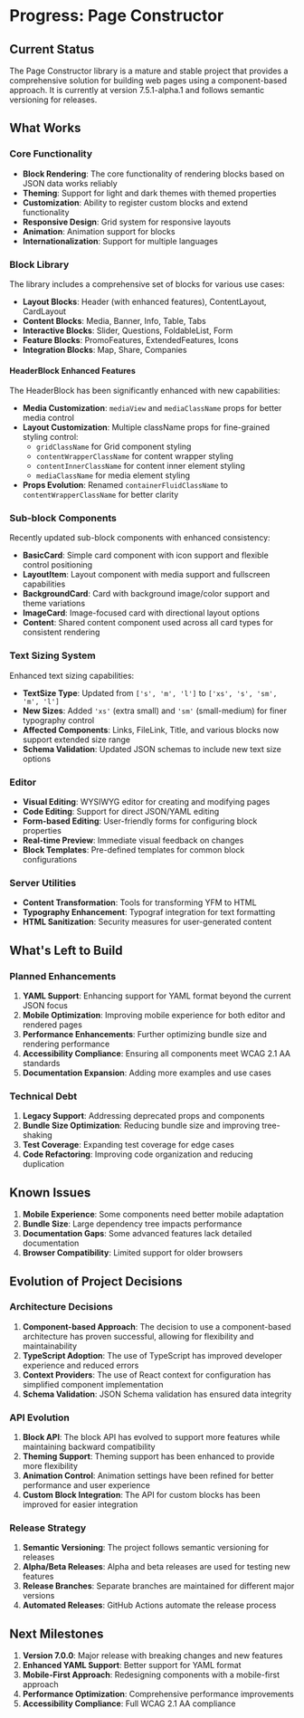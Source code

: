 # Progress: Page Constructor

## Current Status

The Page Constructor library is a mature and stable project that provides a comprehensive solution for building web pages using a component-based approach. It is currently at version 7.5.1-alpha.1 and follows semantic versioning for releases.

## What Works

### Core Functionality

- **Block Rendering**: The core functionality of rendering blocks based on JSON data works reliably
- **Theming**: Support for light and dark themes with themed properties
- **Customization**: Ability to register custom blocks and extend functionality
- **Responsive Design**: Grid system for responsive layouts
- **Animation**: Animation support for blocks
- **Internationalization**: Support for multiple languages

### Block Library

The library includes a comprehensive set of blocks for various use cases:

- **Layout Blocks**: Header (with enhanced features), ContentLayout, CardLayout
- **Content Blocks**: Media, Banner, Info, Table, Tabs
- **Interactive Blocks**: Slider, Questions, FoldableList, Form
- **Feature Blocks**: PromoFeatures, ExtendedFeatures, Icons
- **Integration Blocks**: Map, Share, Companies

#### HeaderBlock Enhanced Features

The HeaderBlock has been significantly enhanced with new capabilities:

- **Media Customization**: `mediaView` and `mediaClassName` props for better media control
- **Layout Customization**: Multiple className props for fine-grained styling control:
  - `gridClassName` for Grid component styling
  - `contentWrapperClassName` for content wrapper styling
  - `contentInnerClassName` for content inner element styling
  - `mediaClassName` for media element styling
- **Props Evolution**: Renamed `containerFluidClassName` to `contentWrapperClassName` for better clarity

### Sub-block Components

Recently updated sub-block components with enhanced consistency:

- **BasicCard**: Simple card component with icon support and flexible control positioning
- **LayoutItem**: Layout component with media support and fullscreen capabilities
- **BackgroundCard**: Card with background image/color support and theme variations
- **ImageCard**: Image-focused card with directional layout options
- **Content**: Shared content component used across all card types for consistent rendering

### Text Sizing System

Enhanced text sizing capabilities:

- **TextSize Type**: Updated from `['s', 'm', 'l']` to `['xs', 's', 'sm', 'm', 'l']`
- **New Sizes**: Added `'xs'` (extra small) and `'sm'` (small-medium) for finer typography control
- **Affected Components**: Links, FileLink, Title, and various blocks now support extended size range
- **Schema Validation**: Updated JSON schemas to include new text size options

### Editor

- **Visual Editing**: WYSIWYG editor for creating and modifying pages
- **Code Editing**: Support for direct JSON/YAML editing
- **Form-based Editing**: User-friendly forms for configuring block properties
- **Real-time Preview**: Immediate visual feedback on changes
- **Block Templates**: Pre-defined templates for common block configurations

### Server Utilities

- **Content Transformation**: Tools for transforming YFM to HTML
- **Typography Enhancement**: Typograf integration for text formatting
- **HTML Sanitization**: Security measures for user-generated content

## What's Left to Build

### Planned Enhancements

1. **YAML Support**: Enhancing support for YAML format beyond the current JSON focus
2. **Mobile Optimization**: Improving mobile experience for both editor and rendered pages
3. **Performance Enhancements**: Further optimizing bundle size and rendering performance
4. **Accessibility Compliance**: Ensuring all components meet WCAG 2.1 AA standards
5. **Documentation Expansion**: Adding more examples and use cases

### Technical Debt

1. **Legacy Support**: Addressing deprecated props and components
2. **Bundle Size Optimization**: Reducing bundle size and improving tree-shaking
3. **Test Coverage**: Expanding test coverage for edge cases
4. **Code Refactoring**: Improving code organization and reducing duplication

## Known Issues

1. **Mobile Experience**: Some components need better mobile adaptation
2. **Bundle Size**: Large dependency tree impacts performance
3. **Documentation Gaps**: Some advanced features lack detailed documentation
4. **Browser Compatibility**: Limited support for older browsers

## Evolution of Project Decisions

### Architecture Decisions

1. **Component-based Approach**: The decision to use a component-based architecture has proven successful, allowing for flexibility and maintainability
2. **TypeScript Adoption**: The use of TypeScript has improved developer experience and reduced errors
3. **Context Providers**: The use of React context for configuration has simplified component implementation
4. **Schema Validation**: JSON Schema validation has ensured data integrity

### API Evolution

1. **Block API**: The block API has evolved to support more features while maintaining backward compatibility
2. **Theming Support**: Theming support has been enhanced to provide more flexibility
3. **Animation Control**: Animation settings have been refined for better performance and user experience
4. **Custom Block Integration**: The API for custom blocks has been improved for easier integration

### Release Strategy

1. **Semantic Versioning**: The project follows semantic versioning for releases
2. **Alpha/Beta Releases**: Alpha and beta releases are used for testing new features
3. **Release Branches**: Separate branches are maintained for different major versions
4. **Automated Releases**: GitHub Actions automate the release process

## Next Milestones

1. **Version 7.0.0**: Major release with breaking changes and new features
2. **Enhanced YAML Support**: Better support for YAML format
3. **Mobile-First Approach**: Redesigning components with a mobile-first approach
4. **Performance Optimization**: Comprehensive performance improvements
5. **Accessibility Compliance**: Full WCAG 2.1 AA compliance
